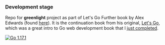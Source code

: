 ### Development stage

Repo for **greenlight** project as part of Let's Go Further book by Alex Edwards
(found [here](https://lets-go-further.alexedwards.net)). It is the continuation book from his 
original, [Let's Go](https://lets-go.alexedwards.net), which was a great intro to Go web 
development book that I [just completed](https://github.com/SmoothWay/snippetBox).

<a href="https://golang.org/doc/go1.18"><img alt="Go 1.17.1" src="https://img.shields.io/badge/golang-1.17.1-blue?logo=go&color=5EC9E3"></a>
